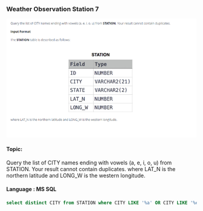 ### Weather Observation Station 7


<img src="../PIc/12.png" alt="solution">


#### Topic:
Query the list of CITY names ending with vowels (a, e, i, o, u) from STATION. Your result cannot contain duplicates.
where LAT_N is the northern latitude and LONG_W is the western longitude.



#### Language : MS SQL
```sql
select distinct CITY from STATION where CITY LIKE '%a' OR CITY LIKE '%e' OR CITY LIKE '%i' OR CITY LIKE '%o' OR CITY LIKE '%u'
```
